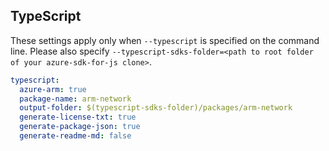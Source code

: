 ## TypeScript

These settings apply only when `--typescript` is specified on the command line.
Please also specify `--typescript-sdks-folder=<path to root folder of your azure-sdk-for-js clone>`.

``` yaml $(typescript)
typescript:
  azure-arm: true
  package-name: arm-network
  output-folder: $(typescript-sdks-folder)/packages/arm-network
  generate-license-txt: true
  generate-package-json: true
  generate-readme-md: false
```
